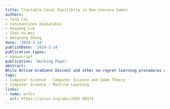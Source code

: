 ```yaml
---
title: Tractable Local Equilibria in Non-Concave Games
authors:
- Yang Cai
- Constantinos Daskalakis
- Haipeng Luo
- Chen-Yu Wei
- Weiqiang Zheng
date: '2024-3-14'
publishDate: '2024-3-14'
publication_types:
- manuscript
publication: 'Working Paper'
abstract: 
While Online Gradient Descent and other no-regret learning procedures are known to efficiently converge to coarse correlated equilibrium in games where each agent's utility is concave in their own strategy, this is not the case when the utilities are non-concave, a situation that is common in machine learning applications where the agents' strategies are parameterized by deep neural networks, or the agents' utilities are computed by a neural network, or both. Indeed, non-concave games present a host of game-theoretic and optimization challenges: (i) Nash equilibria may fail to exist; (ii) local Nash equilibria exist but are intractable; and (iii) mixed Nash, correlated, and coarse correlated equilibria have infinite support in general, and are intractable. To sidestep these challenges we propose a new solution concept, termed (epsilon, Phi(delta))-local equilibrium, which generalizes local Nash equilibrium in non-concave games, as well as (coarse) correlated equilibrium in concave games. Importantly, we show that two instantiations of this solution concept capture the convergence guarantees of Online Gradient Descent and no-regret learning, which we show efficiently converge to this type of equilibrium in non-concave games with smooth utilities.
tags:
- Computer Science - Computer Science and Game Theory
- Computer Science - Machine Learning
links:
- name: arXiv
  url: https://arxiv.org/abs/2403.08171
---
```

